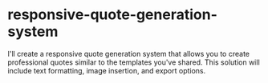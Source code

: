 # responsive-quote-generation-system
I'll create a responsive quote generation system that allows you to create professional quotes similar to the templates you've shared. This solution will include text formatting, image insertion, and export options.
